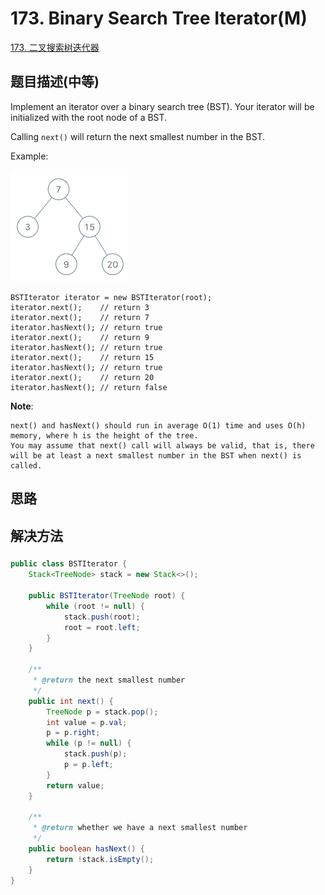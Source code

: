 # 173. Binary Search Tree Iterator\(M\)

[173. 二叉搜索树迭代器](https://leetcode-cn.com/problems/binary-search-tree-iterator/)

## 题目描述\(中等\)

Implement an iterator over a binary search tree \(BST\). Your iterator will be initialized with the root node of a BST.

Calling `next()` will return the next smallest number in the BST.

Example:

![](../assets/101-200/173-p-1.png)

```
BSTIterator iterator = new BSTIterator(root);
iterator.next();    // return 3
iterator.next();    // return 7
iterator.hasNext(); // return true
iterator.next();    // return 9
iterator.hasNext(); // return true
iterator.next();    // return 15
iterator.hasNext(); // return true
iterator.next();    // return 20
iterator.hasNext(); // return false
```

**Note**:

```
next() and hasNext() should run in average O(1) time and uses O(h) memory, where h is the height of the tree.
You may assume that next() call will always be valid, that is, there will be at least a next smallest number in the BST when next() is called.
```

## 思路

## 解决方法

###

```java
public class BSTIterator {
    Stack<TreeNode> stack = new Stack<>();

    public BSTIterator(TreeNode root) {
        while (root != null) {
            stack.push(root);
            root = root.left;
        }
    }

    /**
     * @return the next smallest number
     */
    public int next() {
        TreeNode p = stack.pop();
        int value = p.val;
        p = p.right;
        while (p != null) {
            stack.push(p);
            p = p.left;
        }
        return value;
    }

    /**
     * @return whether we have a next smallest number
     */
    public boolean hasNext() {
        return !stack.isEmpty();
    }
}

```



